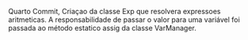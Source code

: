 Quarto Commit, Criaçao da classe Exp que resolvera expressoes aritmeticas.
A responsabilidade de passar o valor para uma variável foi passada ao método estatico assig da classe VarManager.
